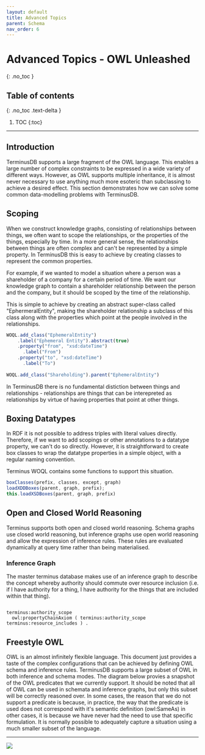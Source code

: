 ```yaml
---
layout: default
title: Advanced Topics
parent: Schema
nav_order: 6
---
```


# Advanced Topics - OWL Unleashed
{: .no_toc }

## Table of contents
{: .no_toc .text-delta }

1. TOC
{:toc}

---
## Introduction

TerminusDB supports a large fragment of the OWL language. This enables a large number of complex constraints to be expressed in a wide variety of different ways. However, as OWL supports multiple inheritance, it is almost never necessary to use anything much more esoteric than subclassing to achieve a desired effect. This section demonstrates how we can solve some common data-modelling problems with TerminusDB. 

## Scoping

When we construct knowledge graphs, consisting of relationships between things, we often want to scope the relationships, or the properties of the things, especially by time.  In a more general sense, the relationships between things are often complex and can't be represented by a simple property. In TerminusDB this is easy to achieve by creating classes to represent the common properties.

For example, if we wanted to model a situation where a person was a shareholder of a company for a certain period of time.  We want our knowledge graph to contain a shareholder relationship between the person and the company, but it should be scoped by the time of the relationship. 

This is simple to achieve by creating an abstract super-class called "EphermeralEntity", making the shareholder relationship a subclass of this class along with the properties which point at the people involved in the relationships. 

<div class="code-example" markdown="1">

```js
WOQL.add_class("EphemeralEntity")
    .label("Ephemeral Entity").abstract(true)
    .property("from", "xsd:dateTime")
      .label("From")
    .property("to", "xsd:dateTime")
      .label("To")
      
WOQL.add_class("Shareholding").parent("EphemeralEntity")

```
</div>

In TerminusDB there is no fundamental distiction between things and relationships - relationships are things that can be interepreted as relationships by virtue of having properties that point at other things.    

## Boxing Datatypes

In RDF it is not possible to address triples with literal values directly. Therefore, if we want to add scopings or other annotations to a datatype property, we can't do so directly. However, it is straightforward to create box classes to wrap the datatype properties in a simple object, with a regular naming convention. 

Terminus WOQL contains some functions to support this situation. 

<div class="code-example" markdown="1">

```js
boxClasses(prefix, classes, except, graph)
loadXDDBoxes(parent, graph, prefix);
this.loadXSDBoxes(parent, graph, prefix)
```
</div>

## Open and Closed World Reasoning

Terminus supports both open and closed world reasoning. Schema graphs use closed world reasoning, but inference graphs use open world reasoning and allow the expression of inference rules. These rules are evaluated dynamically at query time rather than being materialised. 

### Inference Graph

The master terminus database makes use of an inference graph to describe the concept whereby authority should commute over resource inclusion (i.e. if I have authority for a thing, I have authority for the things that are included within that thing). 

<div class="code-example" markdown="1">

```ttl

terminus:authority_scope
  owl:propertyChainAxiom ( terminus:authority_scope terminus:resource_includes ) .

```
</div>


## Freestyle OWL

OWL is an almost infinitely flexible language. This document just provides a taste of the complex configurations that can be achieved by defining OWL schema and inference rules. TerminusDB supports a large subset of OWL in both inference and schema modes. The diagram below provies a snapshot of the OWL predicates that we currently support. It should be noted that all of OWL can be used in schemata and inference graphs, but only this subset will be correctly reasoned over. In some cases, the reason that we do not support a predicate is because, in practice, the way that the predicate is used does not correspond with it's semantic definition (owl:SameAs) in other cases, it is because we have never had the need to use that specific formulation. It is normally possible to adequately capture a situation using a much smaller subset of the language.   

---

<img src="https://terminusdb.com/docs/img/owl-support.png" />

